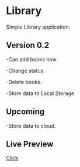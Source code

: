 # Library

Simple Library application.

## Version 0.2

-Can add books now.

-Change status.

-Delete books.

-Store data to Local Storage

## Upcoming

-Store data to cloud.

## Live Preview

[Click](https://karakuscem.github.io/Library/)